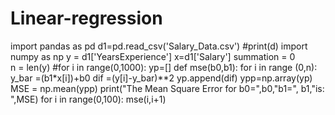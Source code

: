 # Linear-regression
import pandas as pd 
d1=pd.read_csv('Salary_Data.csv')
#print(d)
import numpy as np
y = d1['YearsExperience']
x=d1['Salary']
summation = 0  
n = len(y)
#for i in range(0,1000):
yp=[]
def mse(b0,b1):
  for i in range (0,n):
    y_bar =(b1*x[i])+b0
    dif =(y[i]-y_bar)**2 
    yp.append(dif)
  ypp=np.array(yp)
  MSE = np.mean(ypp)
  print("The Mean Square Error for b0=",b0,"b1=", b1,"is: ",MSE)
for i in range(0,100):
      mse(i,i+1)
